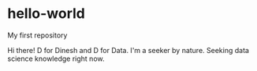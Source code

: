 # hello-world
My first repository

Hi there!
D for Dinesh and D for Data. I'm a seeker by nature. Seeking data science knowledge right now.
